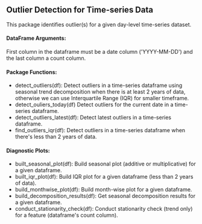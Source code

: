 ## Outlier Detection for Time-series Data
This package identifies outlier(s) for a given day-level time-series dataset. 
#### DataFrame Arguments:
First column in the dataframe must be a date column ('YYYY-MM-DD') and the last column a count column.
#### Package Functions:
* detect_outliers(df): Detect outliers in a time-series dataframe using seasonal trend decomposition when there is at least 2 years of data, otherwise we can use Interquartile Range (IQR) for smaller timeframe.
* detect_ouliers_today(df) Detect outliers for the current date in a time-series dataframe.
* detect_outliers_latest(df): Detect latest outliers in a time-series dataframe.
* find_outliers_iqr(df): Detect outliers in a time-series dataframe when there's less than 2 years of data.

#### Diagnostic Plots:
* built_seasonal_plot(df): Build seasonal plot (additive or multiplicative) for a given dataframe.
* built_iqr_plot(df): Build IQR plot for a given dataframe (less than 2 years of data).
* build_monthwise_plot(df): Build month-wise plot for a given dataframe.
* build_decomposition_results(df): Get seasonal decomposition results for a given dataframe.
* conduct_stationarity_check(df): Conduct stationarity check (trend only) for a feature (dataframe's count column).





